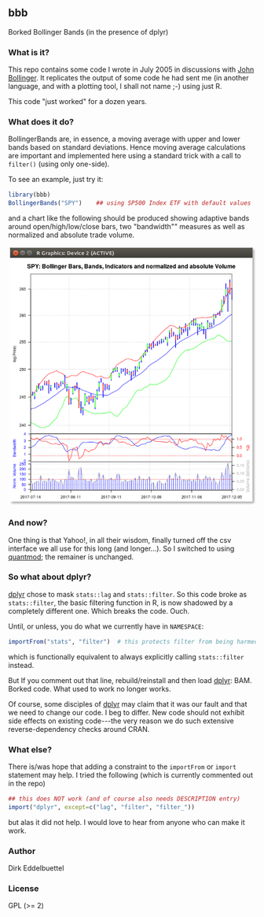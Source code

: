 
## bbb

Borked Bollinger Bands (in the presence of dplyr)

### What is it?

This repo contains some code I wrote in July 2005 in discussions with
[John Bollinger](http://www.bollingerbands.com). It replicates the output of some code he had sent
me (in another language, and with a plotting tool, I shall not name ;-) using just R.

This code "just worked" for a dozen years.

### What does it do?

BollingerBands are, in essence, a moving average with upper and lower bands based on standard
deviations. Hence moving average calculations are important and implemented here using a standard
trick with a call to `filter()` (using only one-side).

To see an example, just try it:

```r
library(bbb)
BollingerBands("SPY")    ## using SP500 Index ETF with default values
```

and a chart like the following should be produced showing adaptive bands around open/high/low/close
bars, two "bandwidth"" measures as well as normalized and absolute trade volume.

![](docs/spy_bollinger_bands.png)  

### And now?

One thing is that Yahoo!, in all their wisdom, finally turned off the csv interface we all use for
this long (and longer...).  So I switched to using 
[quantmod](https://cran.r-project.org/package=quantmod); the remainer is unchanged.

### So what about dplyr?

[dplyr](https://cran.r-project.org/package=dplyr) chose to mask `stats::lag` and `stats::filter`.
So this code broke as `stats::filter`, the basic filtering function in R, is now shadowed by a
completely different one. Which breaks the code. Ouch.

Until, or unless, you do what we currently have in `NAMESPACE`:

```r
importFrom("stats", "filter")  # this protects filter from being harmed by a later load of dplyr
```

which is functionally equivalent to always explicitly calling `stats::filter` instead.

But If you comment out that line, rebuild/reinstall and then load
[dplyr](https://cran.r-project.org/package=dplyr): BAM. Borked code. What used to work no longer
works.

Of course, some disciples of [dplyr](https://cran.r-project.org/package=dplyr) may claim that it was
our fault and that we need to change our code. I beg to differ. New code should not exhibit side
effects on existing code---the very reason we do such extensive reverse-dependency checks around
CRAN.

### What else?

There is/was hope that adding a constraint to the `importFrom` or `import` statement may help.
I tried the following (which is currently commented out in the repo)

```r
## this does NOT work (and of course also needs DESCRIPTION entry)
import("dplyr", except=c("lag", "filter", "filter_")) 
```

but alas it did not help. I would love to hear from anyone who can make it work.

### Author

Dirk Eddelbuettel

### License

GPL (>= 2)






